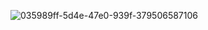 ![035989ff-5d4e-47e0-939f-379506587106](https://github.com/krishsuthar1504/-DOM-JS-Photo_PopUp/assets/131298127/39f65ab8-c8b5-4164-87c0-d2c7d223dc92)
